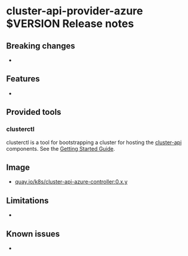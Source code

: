 <!-- Replace $VERSION in header with the release version -->
# cluster-api-provider-azure $VERSION Release notes

<!-- Replace with a short description of the overarching theme for this release -->

## Breaking changes

<!-- List breaking changes since last version -->
- 

## Features

<!-- List new features since last version -->
- 

## Provided tools

### clusterctl

<!-- Replace $VERSION in link with the release version -->
clusterctl is a tool for bootstrapping a cluster for hosting the [cluster-api](https://github.com/kubernetes-sigs/cluster-api) components.
See the [Getting Started Guide](https://github.com/kubernetes-sigs/cluster-api-provider-azure/tree/$VERSION/docs/getting-started.md).

## Image

<!-- Provide a link to the controller image in the container registry -->
- [quay.io/k8s/cluster-api-azure-controller:0.x.y](https://quay.io/repository/k8s/cluster-api-azure-controller?tag=0.x.y&tab=tags)

## Limitations

<!-- List limitations in new functionality -->
- 

## Known issues

<!-- List known issues since last version. ALL KNOWN ISSUES SHOULD HAVE GITHUB ISSUES FILED AGAINST THEM. -->
- 
